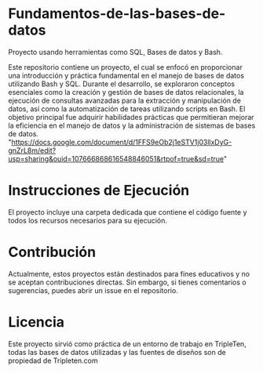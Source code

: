 # Fundamentos-de-las-bases-de-datos

Proyecto usando herramientas como SQL, Bases de datos y Bash.

Este repositorio contiene un proyecto, el cual se enfocó en proporcionar una introducción y práctica fundamental en el manejo de bases de datos utilizando Bash y SQL. Durante el desarrollo, se exploraron conceptos esenciales como la creación y gestión de bases de datos relacionales, la ejecución de consultas avanzadas para la extracción y manipulación de datos, así como la automatización de tareas utilizando scripts en Bash. El objetivo principal fue adquirir habilidades prácticas que permitieran mejorar la eficiencia en el manejo de datos y la administración de sistemas de bases de datos. "https://docs.google.com/document/d/1FFS9eOb2j1eSTV1j03llxDyG-gnZrL8m/edit?usp=sharing&ouid=107666868616548846051&rtpof=true&sd=true" 

# Instrucciones de Ejecución

El proyecto incluye una carpeta dedicada que contiene el código fuente y todos los recursos necesarios para su ejecución.

# Contribución

Actualmente, estos proyectos están destinados para fines educativos y no se aceptan contribuciones directas. Sin embargo, si tienes comentarios o sugerencias, puedes abrir un issue en el repositorio.

# Licencia

Este proyecto sirvió como práctica de un entorno de trabajo en TripleTen, todas las bases de datos utilizadas y las fuentes de diseños son de propiedad de Tripleten.com
